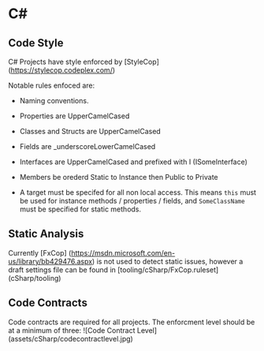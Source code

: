 # C\#

## Code Style

C# Projects have style enforced by [StyleCop] (https://stylecop.codeplex.com/)

Notable rules enfoced are:

* Naming conventions. 
 * Properties are UpperCamelCased
 * Classes and Structs are UpperCamelCased
 * Fields are _underscoreLowerCamelCased
 * Interfaces are UpperCamelCased and prefixed with I  (ISomeInterface)
 * Members be orederd Static to Instance then Public to Private

* A target must be specifed for all non local access. This means `this` must be used for instance methods / properties / fields, and `SomeClassName` must be specified for static methods.

## Static Analysis

Currently [FxCop] (https://msdn.microsoft.com/en-us/library/bb429476.aspx) is not used to detect static issues, however a draft settings file can be found in [tooling/cSharp/FxCop.ruleset] (cSharp/tooling)

## Code Contracts

Code contracts are required for all projects. The enforcment level should be at a minimum of three: 
![Code Contract Level] (assets/cSharp/codecontractlevel.jpg)